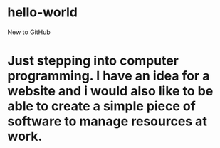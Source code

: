 # hello-world
New to GitHub 
# Just stepping into computer programming. I have an idea for a website and i would also like to be able to create a simple piece of software to manage resources at work.
